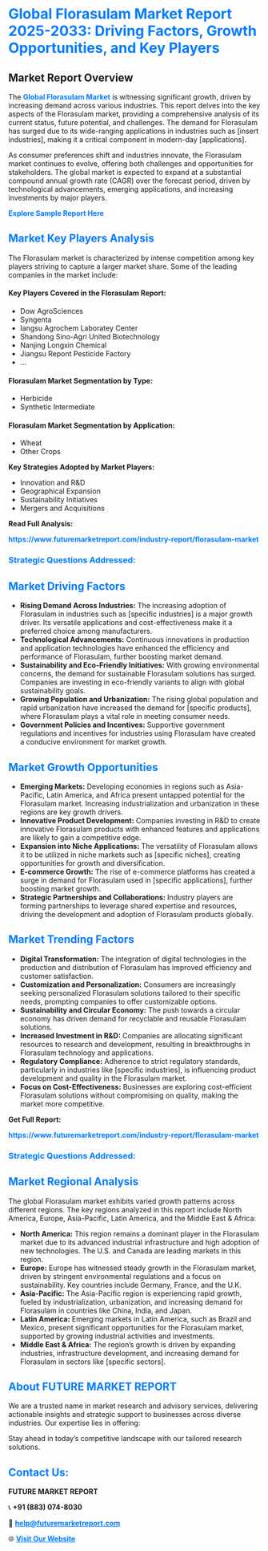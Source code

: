 <h1 style="color: #007BFF;">Global Florasulam Market Report 2025-2033: Driving Factors, Growth Opportunities, and Key Players</h1>

<section id="overview">
<h2>Market Report Overview</h2>
<p>The <a href="https://www.futuremarketreport.com/industry-report/florasulam-market" style="color: #007BFF; text-decoration: none;"><strong>Global Florasulam Market</strong></a> is witnessing significant growth, driven by increasing demand across various industries. This report delves into the key aspects of the Florasulam market, providing a comprehensive analysis of its current status, future potential, and challenges. The demand for Florasulam has surged due to its wide-ranging applications in industries such as [insert industries], making it a critical component in modern-day [applications].</p>
<p>As consumer preferences shift and industries innovate, the Florasulam market continues to evolve, offering both challenges and opportunities for stakeholders. The global market is expected to expand at a substantial compound annual growth rate (CAGR) over the forecast period, driven by technological advancements, emerging applications, and increasing investments by major players.</p>
</section>

<section id="overview">
<p><a href="https://www.futuremarketreport.com/request-sample/reportId=91169" style="color: #007BFF; text-decoration: none;"><strong>Explore Sample Report Here</strong></a></p>
</section>

<section id="key-players">
<h2 style="color: #007BFF;">Market Key Players Analysis</h2>
<p>The Florasulam market is characterized by intense competition among key players striving to capture a larger market share. Some of the leading companies in the market include:</p>
<h4>Key Players Covered in the Florasulam Report:</h4>
<ul><li>Dow AgroSciences</li><li>Syngenta</li><li>Iangsu Agrochem Laboratey Center</li><li>Shandong Sino-Agri United Biotechnology</li><li>Nanjing Longxin Chemical</li><li>Jiangsu Repont Pesticide Factory</li><li>...</li></ul>
<h4>Florasulam Market Segmentation by Type:</h4>
<ul><li>Herbicide</li><li>Synthetic Intermediate</li></ul>

<h4>Florasulam Market Segmentation by Application:</h4>
<ul><li>Wheat</li><li>Other Crops</li></ul>
<p><strong>Key Strategies Adopted by Market Players:</strong></p>
<ul>
<li>Innovation and R&D</li>
<li>Geographical Expansion</li>
<li>Sustainability Initiatives</li>
<li>Mergers and Acquisitions</li>
</ul>
</section>

<section>
<p><strong>Read Full Analysis: </strong></p><a href="https://www.futuremarketreport.com/industry-report/florasulam-market" style="color: #007BFF; text-decoration: none;"><strong>https://www.futuremarketreport.com/industry-report/florasulam-market</strong></a>
<h3 style="color: #007BFF;">Strategic Questions Addressed:</h3>
</section>

<section id="driving-factors">
<h2 style="color: #007BFF;">Market Driving Factors</h2>
<ul>
<li><strong>Rising Demand Across Industries:</strong> The increasing adoption of Florasulam in industries such as [specific industries] is a major growth driver. Its versatile applications and cost-effectiveness make it a preferred choice among manufacturers.</li>
<li><strong>Technological Advancements:</strong> Continuous innovations in production and application technologies have enhanced the efficiency and performance of Florasulam, further boosting market demand.</li>
<li><strong>Sustainability and Eco-Friendly Initiatives:</strong> With growing environmental concerns, the demand for sustainable Florasulam solutions has surged. Companies are investing in eco-friendly variants to align with global sustainability goals.</li>
<li><strong>Growing Population and Urbanization:</strong> The rising global population and rapid urbanization have increased the demand for [specific products], where Florasulam plays a vital role in meeting consumer needs.</li>
<li><strong>Government Policies and Incentives:</strong> Supportive government regulations and incentives for industries using Florasulam have created a conducive environment for market growth.</li>
</ul>
</section>

<section id="growth-opportunities">
<h2 style="color: #007BFF;">Market Growth Opportunities</h2>
<ul>
<li><strong>Emerging Markets:</strong> Developing economies in regions such as Asia-Pacific, Latin America, and Africa present untapped potential for the Florasulam market. Increasing industrialization and urbanization in these regions are key growth drivers.</li>
<li><strong>Innovative Product Development:</strong> Companies investing in R&D to create innovative Florasulam products with enhanced features and applications are likely to gain a competitive edge.</li>
<li><strong>Expansion into Niche Applications:</strong> The versatility of Florasulam allows it to be utilized in niche markets such as [specific niches], creating opportunities for growth and diversification.</li>
<li><strong>E-commerce Growth:</strong> The rise of e-commerce platforms has created a surge in demand for Florasulam used in [specific applications], further boosting market growth.</li>
<li><strong>Strategic Partnerships and Collaborations:</strong> Industry players are forming partnerships to leverage shared expertise and resources, driving the development and adoption of Florasulam products globally.</li>
</ul>
</section>

<section id="trending-factors">
<h2 style="color: #007BFF;">Market Trending Factors</h2>
<ul>
<li><strong>Digital Transformation:</strong> The integration of digital technologies in the production and distribution of Florasulam has improved efficiency and customer satisfaction.</li>
<li><strong>Customization and Personalization:</strong> Consumers are increasingly seeking personalized Florasulam solutions tailored to their specific needs, prompting companies to offer customizable options.</li>
<li><strong>Sustainability and Circular Economy:</strong> The push towards a circular economy has driven demand for recyclable and reusable Florasulam solutions.</li>
<li><strong>Increased Investment in R&D:</strong> Companies are allocating significant resources to research and development, resulting in breakthroughs in Florasulam technology and applications.</li>
<li><strong>Regulatory Compliance:</strong> Adherence to strict regulatory standards, particularly in industries like [specific industries], is influencing product development and quality in the Florasulam market.</li>
<li><strong>Focus on Cost-Effectiveness:</strong> Businesses are exploring cost-efficient Florasulam solutions without compromising on quality, making the market more competitive.</li>
</ul>
</section>

<section>
<p><strong>Get Full Report: </strong></p><a href="https://www.futuremarketreport.com/industry-report/florasulam-market" style="color: #007BFF; text-decoration: none;"><strong>https://www.futuremarketreport.com/industry-report/florasulam-market</strong></a>
<h3 style="color: #007BFF;">Strategic Questions Addressed:</h3>
</section>


<section id="regional-analysis">
<h2 style="color: #007BFF;">Market Regional Analysis</h2>
<p>The global Florasulam market exhibits varied growth patterns across different regions. The key regions analyzed in this report include North America, Europe, Asia-Pacific, Latin America, and the Middle East & Africa:</p>
<ul>
<li><strong>North America:</strong> This region remains a dominant player in the Florasulam market due to its advanced industrial infrastructure and high adoption of new technologies. The U.S. and Canada are leading markets in this region.</li>
<li><strong>Europe:</strong> Europe has witnessed steady growth in the Florasulam market, driven by stringent environmental regulations and a focus on sustainability. Key countries include Germany, France, and the U.K.</li>
<li><strong>Asia-Pacific:</strong> The Asia-Pacific region is experiencing rapid growth, fueled by industrialization, urbanization, and increasing demand for Florasulam in countries like China, India, and Japan.</li>
<li><strong>Latin America:</strong> Emerging markets in Latin America, such as Brazil and Mexico, present significant opportunities for the Florasulam market, supported by growing industrial activities and investments.</li>
<li><strong>Middle East & Africa:</strong> The region’s growth is driven by expanding industries, infrastructure development, and increasing demand for Florasulam in sectors like [specific sectors].</li>
</ul>
</section>

<footer>
<h2 style="color: #007BFF;">About FUTURE MARKET REPORT</h2>
<p>We are a trusted name in market research and advisory services, delivering actionable insights and strategic support to businesses across diverse industries. Our expertise lies in offering:</p>

<p>Stay ahead in today’s competitive landscape with our tailored research solutions.</p>

<h2 style="color: #007BFF;">Contact Us:</h2>
<p><strong>FUTURE MARKET REPORT</strong></p>
<p>📞 <strong>+91 (883) 074-8030</strong></p>
<p>📧 <strong><a href="mailto:help@futuremarketreport.com" style="color: #007BFF;">help@futuremarketreport.com</a></strong></p>
<p>🌐 <strong><a href="https://www.futuremarketreport.com/" style="color: #007BFF;">Visit Our Website</a></strong></p>
</footer>